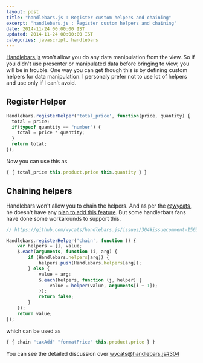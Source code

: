 ```yaml
---
layout: post
title: "handlebars.js : Register custom helpers and chaining"
excerpt: "handlebars.js : Register custom helpers and chaining"
date: 2014-11-24 00:00:00 IST
updated: 2014-11-24 00:00:00 IST
categories: javascript, handlebars
---
```


[Handlebars.js](https://github.com/wycats/handlebars.js) won't allow you do any data manipulation from the view. So if you didn't use presenter or manipulated data before bringing to view, you will be in trouble. One way you can get though this is by defining custom helpers for data manipulation. I personaly prefer not to use lot of helpers and use only if I can't avoid.

## Register Helper

```js
Handlebars.registerHelper('total_price', function(price, quantity) {
  total = price;
  if(typeof quantity == "number") {
    total = price * quantity;
  }
  return total;
});
```

Now you can use this as


```js
{ { total_price this.product.price this.quantity } }
```

## Chaining helpers

Handlebars won't allow you to chain the helpers. And as per the [@wycats](https://github.com/wycats/), he doesn't have any [plan to add this feature](https://github.com/wycats/handlebars.js/issues/304#issuecomment-8416546). But some handlerbars fans have done some workarounds to support this.

```js
// https://github.com/wycats/handlebars.js/issues/304#issuecomment-15635762

Handlebars.registerHelper('chain', function () {
    var helpers = [], value;
    $.each(arguments, function (i, arg) {
        if (Handlebars.helpers[arg]) {
            helpers.push(Handlebars.helpers[arg]);
        } else {
            value = arg;
            $.each(helpers, function (j, helper) {
                value = helper(value, arguments[i + 1]);
            });
            return false;
        }
    });
    return value;
});
```

which can be used as 

```js
{ { chain "taxAdd" "formatPrice" this.product.price } }
```

You can see the detailed discussion over [wycats@handlebars.js#304](https://github.com/wycats/handlebars.js/issues/304)